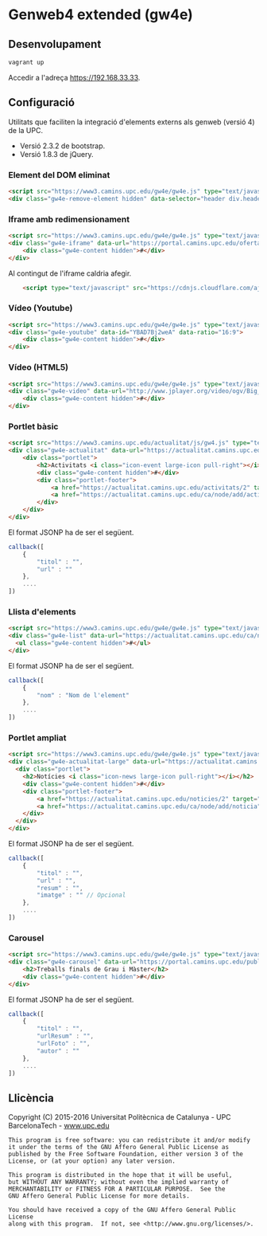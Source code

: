 # Genweb4 extended (gw4e)

## Desenvolupament

```sh
vagrant up
```

Accedir a l'adreça https://192.168.33.33.

## Configuració

Utilitats que faciliten la integració d'elements externs als genweb (versió 4) de la UPC.

  - Versió 2.3.2 de bootstrap.
  - Versió 1.8.3 de jQuery.

### Element del DOM eliminat

```html
<script src="https://www3.camins.upc.edu/gw4e/gw4e.js" type="text/javascript"></script>
<div class="gw4e-remove-element hidden" data-selector="header div.header-image">#</div>
```

### Iframe amb redimensionament

```html
<script src="https://www3.camins.upc.edu/gw4e/gw4e.js" type="text/javascript"></script>
<div class="gw4e-iframe" data-url="https://portal.camins.upc.edu/oferta/conveni/public/cercaOfertes.htm">
    <div class="gw4e-content hidden">#</div>
</div>
```

Al contingut de l'iframe caldria afegir.

```html
    <script type="text/javascript" src="https://cdnjs.cloudflare.com/ajax/libs/iframe-resizer/3.5.5/iframeResizer.contentWindow.min.js"></script>
```

### Vídeo (Youtube)

```html
<script src="https://www3.camins.upc.edu/gw4e/gw4e.js" type="text/javascript"></script>
<div class="gw4e-youtube" data-id="YBAD7Bj2weA" data-ratio="16:9">
    <div class="gw4e-content hidden">#</div>
</div>
```

### Vídeo (HTML5)

```html
<script src="https://www3.camins.upc.edu/gw4e/gw4e.js" type="text/javascript"></script>
<div class="gw4e-video" data-url="http://www.jplayer.org/video/ogv/Big_Buck_Bunny_Trailer.ogv" data-ratio="16:9">
    <div class="gw4e-content hidden">#</div>
</div>
```

### Portlet bàsic

```html
<script src="https://www3.camins.upc.edu/actualitat/js/gw4.js" type="text/javascript"></script>
<div class="gw4e-actualitat" data-url="https://actualitat.camins.upc.edu/activitats.json/2?callback=callback" data-start="0" data-count="5">
    <div class="portlet">
        <h2>Activitats <i class="icon-event large-icon pull-right"></i></h2>
        <div class="gw4e-content hidden">#</div>
        <div class="portlet-footer">
            <a href="https://actualitat.camins.upc.edu/activitats/2" target="_blank">Més activitats</a> |
            <a href="https://actualitat.camins.upc.edu/ca/node/add/activitat" target="_blank">Proposa activitat</a>
        </div>
    </div>
</div>
```
El format JSONP ha de ser el següent.

```js
callback([
    {
        "titol" : "",
        "url" : ""
    },
    ....
])
```

### Llista d'elements

```html
<script src="https://www3.camins.upc.edu/gw4e/gw4e.js" type="text/javascript"></script>
<div class="gw4e-list" data-url="https://actualitat.camins.upc.edu/ca/noticies.json/2?callback=callback" data-count="5" data-attribute="nom">
  <ul class="gw4e-content hidden">#</ul>
</div>
```
El format JSONP ha de ser el següent.

```js
callback([
    {
        "nom" : "Nom de l'element"
    },
    ....
])
```


### Portlet ampliat

```html
<script src="https://www3.camins.upc.edu/gw4e/gw4e.js" type="text/javascript"></script>
<div class="gw4e-actualitat-large" data-url="https://actualitat.camins.upc.edu/ca/noticies.json/2?callback=callback" data-count="5">
  <div class="portlet">
    <h2>Notícies <i class="icon-news large-icon pull-right"></i></h2>
    <div class="gw4e-content hidden">#</div>
    <div class="portlet-footer">
        <a href="https://actualitat.camins.upc.edu/noticies/2" target="_blank">Més notícies</a> |
        <a href="https://actualitat.camins.upc.edu/ca/node/add/noticia" target="_blank">Proposa notícia</a>
    </div>
  </div>
</div>
```
El format JSONP ha de ser el següent.

```js
callback([
    {
        "titol" : "",
        "url" : "",
        "resum" : "",
        "imatge" : "" // Opcional
    },
    ....
])
```

### Carousel

```html
<script src="https://www3.camins.upc.edu/gw4e/gw4e.js" type="text/javascript"></script>
<div class="gw4e-carousel" data-url="https://portal.camins.upc.edu/public/tfg/resum/random?n=10" data-interval="10">
    <h2>Treballs finals de Grau i Màster</h2>
    <div class="gw4e-content hidden">#</div>
</div>
```
El format JSONP ha de ser el següent.

```js
callback([
    {
        "titol" : "",
        "urlResum" : "",
        "urlFoto" : "",
        "autor" : ""
    },
    ....
])
```

Llicència
---------

Copyright (C) 2015-2016 Universitat Politècnica de Catalunya - UPC BarcelonaTech - www.upc.edu

```
This program is free software: you can redistribute it and/or modify
it under the terms of the GNU Affero General Public License as
published by the Free Software Foundation, either version 3 of the
License, or (at your option) any later version.

This program is distributed in the hope that it will be useful,
but WITHOUT ANY WARRANTY; without even the implied warranty of
MERCHANTABILITY or FITNESS FOR A PARTICULAR PURPOSE.  See the
GNU Affero General Public License for more details.

You should have received a copy of the GNU Affero General Public License
along with this program.  If not, see <http://www.gnu.org/licenses/>.
```
